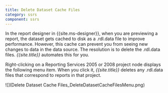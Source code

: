 ```yaml
---
title: Delete Dataset Cache Files
category: ssrs
component: ssrs
---
```


In the report designer in {{site.ms-designer}}, when you are previewing a report, the dataset gets cached to disk as a .rdl.data file to improve performance. However, this cache can prevent you from seeing new changes to data in the data source. The resolution is to delete the .rdl.data files. *{{site.title}}* automates this for you.

Right-clicking on a Reporting Services 2005 or 2008 project node displays the following menu item. When you click it, *{{site.title}}* deletes any .rdl.data files that correspond to reports in that project.

![](Delete Dataset Cache Files_DeleteDatasetCacheFilesMenu.png)
